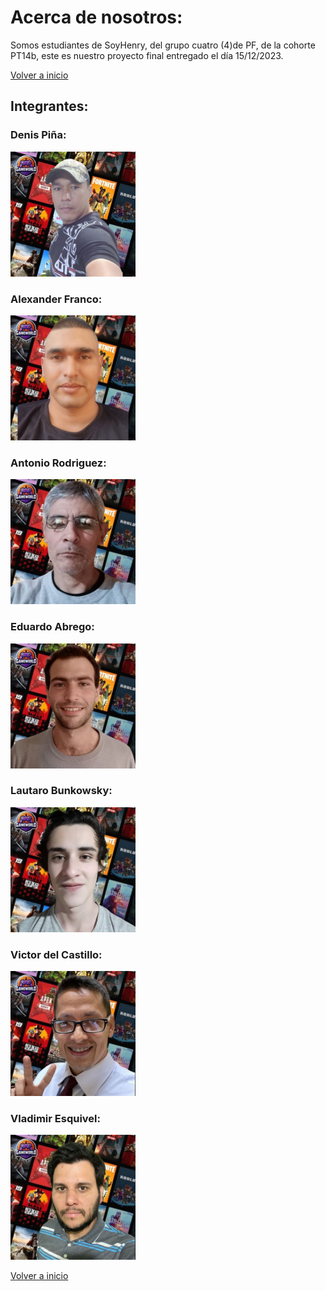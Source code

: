 # Acerca de nosotros:
Somos estudiantes de SoyHenry, del grupo cuatro (4)de PF, de la cohorte PT14b, este es nuestro proyecto final entregado el día 15/12/2023.

[Volver a inicio](../../README.md)

## Integrantes: 

### Denis Piña:
<img src="./imgs/desktopR&M.jpg" alt="Denis Piña" style="max-width: 12.5rem;">


### Alexander Franco:
<img src="./imgs/alexander-franco2.jpg" alt="Alexander Franco" style="max-width: 12.5rem;">


### Antonio Rodriguez:
<img src="./imgs/antonio-rodriguez2.jpg" alt="Antonio Rodriguez" style="max-width: 12.5rem;">


### Eduardo Abrego:
<img src="./imgs/eduardo-abrego2.jpg" alt="Eduardo Abrego" style="max-width: 12.5rem;">


### Lautaro Bunkowsky:
<img src="./imgs/lautaro-bunkowsky2.jpg" alt="Lautaro Bunkowsky" style="max-width: 12.5rem;">


### Victor del Castillo:
<img src="./imgs/victor-del-castillo2.jpg" alt="Victor del Castillo" style="max-width: 12.5rem;">


### Vladimir Esquivel:
<img src="./imgs/vladimir-esquivel2.jpg" alt="Vladimir Esquivel" style="max-width: 12.5rem;">

<br>

[Volver a inicio](../../README.md)